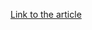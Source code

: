 [Link to the article](https://blog.cobaltstrike.com/2021/02/09/learn-pipe-fitting-for-all-of-your-offense-projects/)

